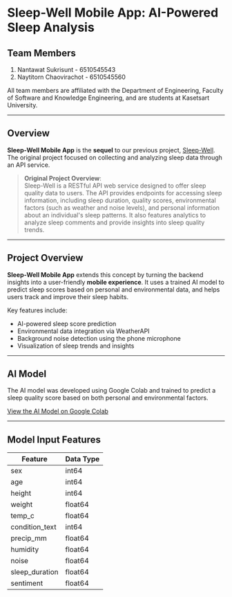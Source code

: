 # Sleep-Well Mobile App: AI-Powered Sleep Analysis

## Team Members

1. Nantawat Sukrisunt - 6510545543
2. Naytitorn Chaovirachot - 6510545560

All team members are affiliated with the Department of Engineering, Faculty of Software and
Knowledge Engineering, and are students at Kasetsart University.

---

## Overview

**Sleep-Well Mobile App** is the **sequel** to our previous
project, [Sleep-Well](https://github.com/Nantawat6510545543/sleep-well).  
The original project focused on collecting and analyzing sleep data through an API service.

> **Original Project Overview**:  
> Sleep-Well is a RESTful API web service designed to offer sleep quality data to users. The API
> provides endpoints for accessing sleep information, including sleep duration, quality scores,
> environmental factors (such as weather and noise levels), and personal information about an
> individual's sleep patterns. It also features analytics to analyze sleep comments and provide
> insights into sleep quality trends.

---

## Project Overview

**Sleep-Well Mobile App** extends this concept by turning the backend insights into a user-friendly
**mobile experience**. It uses a trained AI model to predict sleep scores based on personal and
environmental data, and helps users track and improve their sleep habits.

Key features include:

- AI-powered sleep score prediction
- Environmental data integration via WeatherAPI
- Background noise detection using the phone microphone
- Visualization of sleep trends and insights

---

## AI Model

The AI model was developed using Google Colab and trained to predict a sleep quality score based on
both personal and environmental factors.

[View the AI Model on Google Colab](https://colab.research.google.com/drive/1XVsWzQs8yWUHJDgGk5xxtxKcujiFlw_o#scrollTo=jrynZdRIu5Vg)

---

## Model Input Features

| Feature        | Data Type |
|----------------|-----------|
| sex            | int64     |
| age            | int64     |
| height         | int64     |
| weight         | float64   |
| temp_c         | float64   |
| condition_text | int64     |
| precip_mm      | float64   |
| humidity       | float64   |
| noise          | float64   |
| sleep_duration | float64   |
| sentiment      | float64   |
